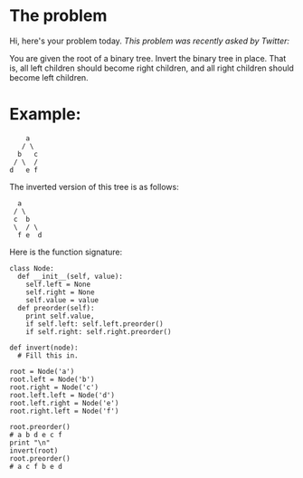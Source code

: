 # The problem
Hi, here's your problem today. *This problem was recently asked by Twitter:*    

You are given the root of a binary tree. Invert the binary tree in place. 
That is, all left children should become right children, and all right children should become left children.

# Example:   
   
```
    a
   / \
  b   c
 / \  /
d   e f
```


The inverted version of this tree is as follows:


```
  a
 / \
 c  b
 \  / \
  f e  d   
```


Here is the function signature:    
```
class Node:
  def __init__(self, value):
    self.left = None
    self.right = None
    self.value = value
  def preorder(self):
    print self.value,
    if self.left: self.left.preorder()
    if self.right: self.right.preorder()

def invert(node):
  # Fill this in.

root = Node('a') 
root.left = Node('b') 
root.right = Node('c') 
root.left.left = Node('d') 
root.left.right = Node('e') 
root.right.left = Node('f') 

root.preorder()
# a b d e c f 
print "\n"
invert(root)
root.preorder()
# a c f b e d
```
